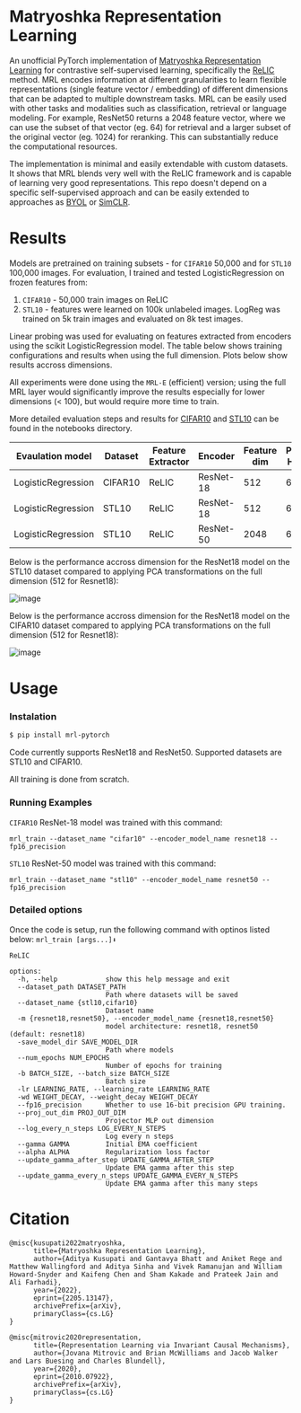 # Matryoshka Representation Learning

An unofficial PyTorch implementation of [Matryoshka Representation Learning](https://arxiv.org/abs/2205.13147) for contrastive self-supervised learning, specifically the [ReLIC](https://arxiv.org/abs/2010.07922) method. MRL encodes information at different granularities to learn flexible representations (single feature vector / embedding) of different dimensions that can be adapted to multiple downstream tasks. MRL can be easily used with other tasks and modalities such as classification, retrieval or language modeling. For example, ResNet50 returns a 2048 feature vector, where we can use the subset of that vector (eg. 64) for retrieval and a larger subset of the original vector (eg. 1024) for reranking. This can substantially reduce the computational resources.

The implementation is minimal and easily extendable with custom datasets. It shows that MRL blends very well with the ReLIC framework and is capable of learning very good representations. This repo doesn't depend on a specific self-supervised approach and can be easily extended to approaches as [BYOL](https://arxiv.org/abs/2006.07733) or [SimCLR](https://arxiv.org/abs/2002.05709).

# Results

Models are pretrained on training subsets - for `CIFAR10` 50,000 and for `STL10` 100,000 images. For evaluation, I trained and tested LogisticRegression on frozen features from:
1. `CIFAR10` - 50,000 train images on ReLIC
2. `STL10` - features were learned on 100k unlabeled images. LogReg was trained on 5k train images and evaluated on 8k test images.

Linear probing was used for evaluating on features extracted from encoders using the scikit LogisticRegression model. The table below shows training configurations and results when using the full dimension. Plots below show results accross dimensions.

All experiments were done using the `MRL-E` (efficient) version; using the full MRL layer would significantly improve the results especially for lower dimensions (< 100), but would require more time to train.

More detailed evaluation steps and results for [CIFAR10](https://github.com/filipbasara0/matryoshka-representation-learning/blob/main/notebooks/linear-probing-cifar.ipynb) and [STL10](https://github.com/filipbasara0/matryoshka-representation-learning/blob/main/notebooks/linear-probing-stl.ipynb) can be found in the notebooks directory. 

| Evaulation model    | Dataset | Feature Extractor| Encoder   | Feature dim | Projection Head dim | Epochs | Top1 % |
|---------------------|---------|------------------|-----------|-------------|---------------------|--------|--------|
| LogisticRegression  | CIFAR10 | ReLIC            | ResNet-18 | 512         | 64                  | 400    | 84.19  |
| LogisticRegression  | STL10   | ReLIC            | ResNet-18 | 512         | 64                  | 400    | 81.55  |
| LogisticRegression  | STL10   | ReLIC            | ResNet-50 | 2048        | 64                  | 100    | 77.10  |


Below is the performance accross dimension for the ResNet18 model on the STL10 dataset compared to applying PCA transformations on the full dimension (512 for Resnet18):

![image](https://github.com/filipbasara0/matryoshka-representation-learning/assets/29043871/b4e409ae-edcc-4bfc-b618-64e700621091)


Below is the performance accross dimension for the ResNet18 model on the CIFAR10 dataset compared to applying PCA transformations on the full dimension (512 for Resnet18):

![image](https://github.com/filipbasara0/matryoshka-representation-learning/assets/29043871/16ff4fef-08ab-42aa-8224-0c8444e45a81)


# Usage

### Instalation

```bash
$ pip install mrl-pytorch
```

Code currently supports ResNet18 and ResNet50. Supported datasets are STL10 and CIFAR10.

All training is done from scratch.

### Running Examples
`CIFAR10` ResNet-18 model was trained with this command:

`mrl_train --dataset_name "cifar10" --encoder_model_name resnet18 --fp16_precision`

`STL10` ResNet-50 model was trained with this command:

`mrl_train --dataset_name "stl10" --encoder_model_name resnet50 --fp16_precision`

### Detailed options
Once the code is setup, run the following command with optinos listed below:
`mrl_train [args...]⬇️`

```
ReLIC

options:
  -h, --help            show this help message and exit
  --dataset_path DATASET_PATH
                        Path where datasets will be saved
  --dataset_name {stl10,cifar10}
                        Dataset name
  -m {resnet18,resnet50}, --encoder_model_name {resnet18,resnet50}
                        model architecture: resnet18, resnet50 (default: resnet18)
  -save_model_dir SAVE_MODEL_DIR
                        Path where models
  --num_epochs NUM_EPOCHS
                        Number of epochs for training
  -b BATCH_SIZE, --batch_size BATCH_SIZE
                        Batch size
  -lr LEARNING_RATE, --learning_rate LEARNING_RATE
  -wd WEIGHT_DECAY, --weight_decay WEIGHT_DECAY
  --fp16_precision      Whether to use 16-bit precision GPU training.
  --proj_out_dim PROJ_OUT_DIM
                        Projector MLP out dimension
  --log_every_n_steps LOG_EVERY_N_STEPS
                        Log every n steps
  --gamma GAMMA         Initial EMA coefficient
  --alpha ALPHA         Regularization loss factor
  --update_gamma_after_step UPDATE_GAMMA_AFTER_STEP
                        Update EMA gamma after this step
  --update_gamma_every_n_steps UPDATE_GAMMA_EVERY_N_STEPS
                        Update EMA gamma after this many steps
```

# Citation

```
@misc{kusupati2022matryoshka,
      title={Matryoshka Representation Learning}, 
      author={Aditya Kusupati and Gantavya Bhatt and Aniket Rege and Matthew Wallingford and Aditya Sinha and Vivek Ramanujan and William Howard-Snyder and Kaifeng Chen and Sham Kakade and Prateek Jain and Ali Farhadi},
      year={2022},
      eprint={2205.13147},
      archivePrefix={arXiv},
      primaryClass={cs.LG}
}

@misc{mitrovic2020representation,
      title={Representation Learning via Invariant Causal Mechanisms}, 
      author={Jovana Mitrovic and Brian McWilliams and Jacob Walker and Lars Buesing and Charles Blundell},
      year={2020},
      eprint={2010.07922},
      archivePrefix={arXiv},
      primaryClass={cs.LG}
}
```
